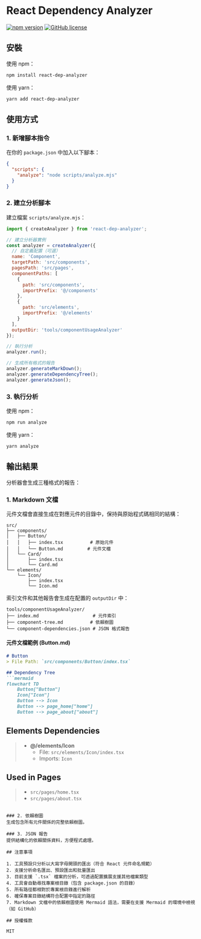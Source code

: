 # React Dependency Analyzer

[![npm version](https://badge.fury.io/js/react-dep-analyzer.svg)](https://badge.fury.io/js/react-dep-analyzer)
[![GitHub license](https://img.shields.io/github/license/LiTaiChung/react-dep-analyzer.svg)](https://github.com/LiTaiChung/react-dep-analyzer/blob/main/LICENSE)

## 安裝

使用 npm：
```bash
npm install react-dep-analyzer
```

使用 yarn：
```bash
yarn add react-dep-analyzer
```

## 使用方式

### 1. 新增腳本指令

在你的 `package.json` 中加入以下腳本：

```json
{
  "scripts": {
    "analyze": "node scripts/analyze.mjs"
  }
}
```

### 2. 建立分析腳本

建立檔案 `scripts/analyze.mjs`：

```javascript
import { createAnalyzer } from 'react-dep-analyzer';

// 建立分析器實例
const analyzer = createAnalyzer({
  // 自定義配置（可選）
  name: 'Component',
  targetPath: 'src/components',
  pagesPath: 'src/pages',
  componentPaths: [
    { 
      path: 'src/components',
      importPrefix: '@/components'
    },
    { 
      path: 'src/elements',
      importPrefix: '@/elements'
    }
  ],
  outputDir: 'tools/componentUsageAnalyzer'
});

// 執行分析
analyzer.run();

// 生成所有格式的報告
analyzer.generateMarkDown();
analyzer.generateDependencyTree();
analyzer.generateJson();
```

### 3. 執行分析

使用 npm：
```bash
npm run analyze
```

使用 yarn：
```bash
yarn analyze
```

## 輸出結果

分析器會生成三種格式的報告：

### 1. Markdown 文檔
元件文檔會直接生成在對應元件的目錄中，保持與原始程式碼相同的結構：

```
src/
├── components/
│   ├── Button/
│   │   ├── index.tsx          # 原始元件
│   │   └── Button.md         # 元件文檔
│   └── Card/
│       ├── index.tsx
│       └── Card.md
└── elements/
    └── Icon/
        ├── index.tsx
        └── Icon.md
```

索引文件和其他報告會生成在配置的 `outputDir` 中：
```
tools/componentUsageAnalyzer/
├── index.md                    # 元件索引
├── component-tree.md          # 依賴樹圖
└── component-dependencies.json # JSON 格式報告
```

#### 元件文檔範例 (Button.md)
```markdown
# Button
> File Path: `src/components/Button/index.tsx`

## Dependency Tree
```mermaid
flowchart TD
    Button["Button"]
    Icon["Icon"]
    Button --> Icon
    Button --> page_home["home"]
    Button --> page_about["about"]
```

## Elements Dependencies
> - **@/elements/Icon**
>   - File: `src/elements/Icon/index.tsx`
>   - Imports: `Icon`

## Used in Pages
> - `src/pages/home.tsx`
> - `src/pages/about.tsx`
```

### 2. 依賴樹圖
生成包含所有元件關係的完整依賴樹圖。

### 3. JSON 報告
提供結構化的依賴關係資料，方便程式處理。

## 注意事項

1. 工具預設只分析以大寫字母開頭的匯出（符合 React 元件命名規範）
2. 支援分析命名匯出、預設匯出和批量匯出
3. 目前支援 `.tsx` 檔案的分析，可透過配置擴展支援其他檔案類型
4. 工具會自動尋找專案根目錄（包含 package.json 的目錄）
5. 所有路徑都相對於專案根目錄進行解析
6. 確保專案目錄結構符合配置中指定的路徑
7. Markdown 文檔中的依賴樹圖使用 Mermaid 語法，需要在支援 Mermaid 的環境中檢視（如 GitHub）

## 授權條款

MIT

